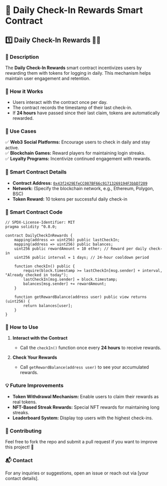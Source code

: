 # 🚀 Daily Check-In Rewards Smart Contract

## 1️⃣ Daily Check-In Rewards 📅💎

### 📝 Description
The **Daily Check-In Rewards** smart contract incentivizes users by rewarding them with tokens for logging in daily. This mechanism helps maintain user engagement and retention.

### 🔹 How it Works
- Users interact with the contract once per day.
- The contract records the timestamp of their last check-in.
- If **24 hours** have passed since their last claim, tokens are automatically rewarded.

### 🎯 Use Cases
✅ **Web3 Social Platforms:** Encourage users to check in daily and stay active.  
✅ **Blockchain Games:** Reward players for maintaining login streaks.  
✅ **Loyalty Programs:** Incentivize continued engagement with rewards.  

### 🔗 Smart Contract Details
- **Contract Address:** [`0x43f2429EfeCC087BF66c91713269194F3bbD7209`](https://etherscan.io/address/0x43f2429EfeCC087BF66c91713269194F3bbD7209)
- **Network:** (Specify the blockchain network, e.g., Ethereum, Polygon, BSC)
- **Token Reward:** 10 tokens per successful daily check-in

### 📜 Smart Contract Code
```solidity
// SPDX-License-Identifier: MIT
pragma solidity ^0.8.0;

contract DailyCheckInRewards {
    mapping(address => uint256) public lastCheckIn;
    mapping(address => uint256) public balances;
    uint256 public rewardAmount = 10 ether; // Reward per daily check-in
    uint256 public interval = 1 days; // 24-hour cooldown period

    function checkIn() public {
        require(block.timestamp >= lastCheckIn[msg.sender] + interval, "Already checked in today");
        lastCheckIn[msg.sender] = block.timestamp;
        balances[msg.sender] += rewardAmount;
    }

    function getRewardBalance(address user) public view returns (uint256) {
        return balances[user];
    }
}
```

### 📌 How to Use
1. **Interact with the Contract**
   - Call the `checkIn()` function once every **24 hours** to receive rewards.

2. **Check Your Rewards**
   - Call `getRewardBalance(address user)` to see your accumulated rewards.

### 💡 Future Improvements
- **Token Withdrawal Mechanism:** Enable users to claim their rewards as real tokens.
- **NFT-Based Streak Rewards:** Special NFT rewards for maintaining long streaks.
- **Leaderboard System:** Display top users with the highest check-ins.

### 🤝 Contributing
Feel free to fork the repo and submit a pull request if you want to improve this project! 🚀

### 📬 Contact
For any inquiries or suggestions, open an issue or reach out via [your contact details].

